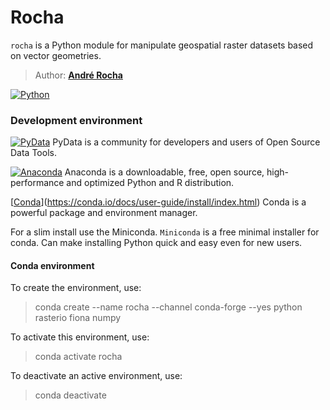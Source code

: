 <!-- Selecione o idioma: [Português](README_pt-BR.md), English -->

# Rocha
``rocha`` is a Python module for manipulate geospatial raster datasets based on vector geometries.

> Author: **[André Rocha](https://github.com/rochamatcomp)**


[![Python](https://www.python.org/static/community_logos/python-logo-inkscape.svg)](https://python.org.br/)

### Development environment
[![PyData](https://pydata.org/images/logo.png)](https://pydata.org)
PyData is a community for developers and users of Open Source Data Tools.

[![Anaconda](https://pydata.org/images/anaconda.png)](https://www.anaconda.com/distribution/)
Anaconda is a downloadable, free, open source, high-performance and optimized Python and R distribution.

[[Conda](https://conda.io/docs/_images/conda_logo.svg)](https://conda.io/docs/user-guide/install/index.html)
Conda is a powerful package and environment manager.

For a slim install use the Miniconda.
`Miniconda` is a free minimal installer for conda. Can make installing Python quick and easy even for new users.

#### Conda environment
To create the environment, use:
> conda create --name rocha --channel conda-forge --yes python rasterio fiona numpy

To activate this environment, use:
> conda activate rocha

To deactivate an active environment, use:
> conda deactivate
